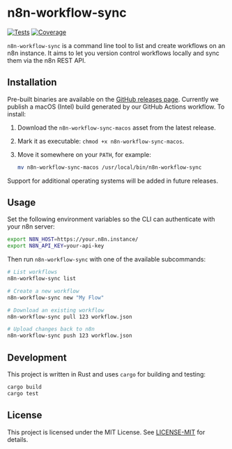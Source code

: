 # n8n-workflow-sync

[![Tests](https://github.com/dunctk/n8n-workflow-sync/actions/workflows/test.yml/badge.svg?branch=main)](https://github.com/dunctk/n8n-workflow-sync/actions/workflows/test.yml)
[![Coverage](https://codecov.io/gh/dunctk/n8n-workflow-sync/branch/main/graph/badge.svg)](https://codecov.io/gh/dunctk/n8n-workflow-sync)

`n8n-workflow-sync` is a command line tool to list and create workflows on an n8n instance. It aims to let you version control workflows locally and sync them via the n8n REST API.

## Installation

Pre-built binaries are available on the [GitHub releases page](https://github.com/dunctk/n8n-workflow-sync/releases). Currently we publish a macOS (Intel) build generated by our GitHub Actions workflow. To install:

1. Download the `n8n-workflow-sync-macos` asset from the latest release.
2. Mark it as executable: `chmod +x n8n-workflow-sync-macos`.
3. Move it somewhere on your `PATH`, for example:

   ```bash
   mv n8n-workflow-sync-macos /usr/local/bin/n8n-workflow-sync
   ```

Support for additional operating systems will be added in future releases.

## Usage

Set the following environment variables so the CLI can authenticate with your n8n server:

```bash
export N8N_HOST=https://your.n8n.instance/
export N8N_API_KEY=your-api-key
```

Then run `n8n-workflow-sync` with one of the available subcommands:

```bash
# List workflows
n8n-workflow-sync list

# Create a new workflow
n8n-workflow-sync new "My Flow"

# Download an existing workflow
n8n-workflow-sync pull 123 workflow.json

# Upload changes back to n8n
n8n-workflow-sync push 123 workflow.json
```

## Development

This project is written in Rust and uses `cargo` for building and testing:

```bash
cargo build
cargo test
```

## License

This project is licensed under the MIT License. See [LICENSE-MIT](LICENSE-MIT) for details.

